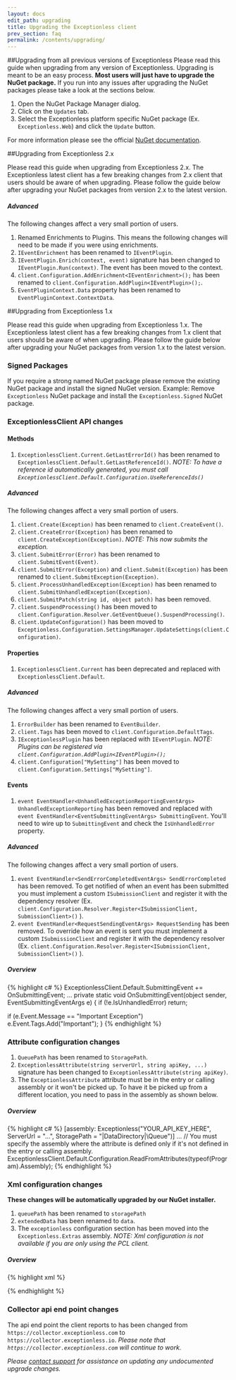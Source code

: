 ```yaml
---
layout: docs
edit_path: upgrading
title: Upgrading the Exceptionless client
prev_section: faq
permalink: /contents/upgrading/
---
```


##Upgrading from all previous versions of Exceptionless
Please read this guide when upgrading from any version of Exceptionless. Upgrading is meant to be an easy process. **Most users will just have to upgrade the NuGet package.** If you run into any issues after upgrading the NuGet packages please take a look at the sections below.

1. Open the NuGet Package Manager dialog.
2. Click on the `Updates` tab.
3. Select the Exceptionless platform specific NuGet package (Ex. `Exceptionless.Web`) and click the `Update` button.

For more information please see the official [NuGet documentation](https://docs.nuget.org/consume/Package-Manager-Dialog).

##Upgrading from Exceptionless 2.x

Please read this guide when upgrading from Exceptionless 2.x. The Exceptionless latest client has a few breaking changes from 2.x client that users should be aware of when upgrading. Please follow the guide below after upgrading your NuGet packages from version 2.x to the latest version.

##### Advanced
The following changes affect a very small portion of users.

1. Renamed Enrichments to Plugins. This means the following changes will need to be made if you were using enrichments.
  1. `IEventEnrichment` has been renamed to `IEventPlugin`.
  2. `IEventPlugin.Enrich(context, event)` signature has been changed to `IEventPlugin.Run(context)`. The event has been moved to the context.
  3. `client.Configuration.AddEnrichment<IEventEnrichment>();` has been renamed to `client.Configuration.AddPlugin<IEventPlugin>();`.
  4. `EventPluginContext.Data` property has been renamed to `EventPluginContext.ContextData`.

##Upgrading from Exceptionless 1.x

Please read this guide when upgrading from Exceptionless 1.x. The Exceptionless latest client has a few breaking changes from 1.x client that users should be aware of when upgrading. Please follow the guide below after upgrading your NuGet packages from version 1.x to the latest version.

### Signed Packages
If you require a strong named NuGet package please remove the existing NuGet package and install the signed NuGet version. Example: Remove `Exceptionless` NuGet package and install the `Exceptionless.Signed` NuGet package.

### ExceptionlessClient API changes

#### Methods
1. `ExceptionlessClient.Current.GetLastErrorId()` has been renamed to `ExceptionlessClient.Default.GetLastReferenceId()`. *NOTE: To have a reference id automatically generated, you must call `ExceptionlessClient.Default.Configuration.UseReferenceIds()`*

##### Advanced
The following changes affect a very small portion of users.

1. `client.Create(Exception)` has been renamed to `client.CreateEvent()`.
2. `client.CreateError(Exception)` has been renamed to `client.CreateException(Exception)`. *NOTE: This now submits the exception.*
3. `client.SubmitError(Error)` has been renamed to `client.SubmitEvent(Event)`.
4. `client.SubmitError(Exception)` and `client.Submit(Exception)` has been renamed to `client.SubmitException(Exception)`.
5. `client.ProcessUnhandledException(Exception)` has been renamed to `client.SubmitUnhandledException(Exception)`.
6. `client.SubmitPatch(string id, object patch)` has been removed.
7. `client.SuspendProcessing()` has been moved to `client.Configuration.Resolver.GetEventQueue().SuspendProcessing()`.
7. `client.UpdateConfiguration()` has been moved to `Exceptionless.Configuration.SettingsManager.UpdateSettings(client.Configuration)`.

#### Properties
1. `ExceptionlessClient.Current` has been deprecated and replaced with `ExceptionlessClient.Default`.

##### Advanced
The following changes affect a very small portion of users.

1. `ErrorBuilder` has been renamed to `EventBuilder`.
2. `client.Tags` has been moved to `client.Configuration.DefaultTags`.
3. `IExceptionlessPlugin` has been replaced with `IEventPlugin`. *NOTE: Plugins can be registered via  `client.Configuration.AddPlugin<IEventPlugin>();`*
4. `client.Configuration["MySetting"]` has been moved to `client.Configuration.Settings["MySetting"]`.

#### Events
1. `event EventHandler<UnhandledExceptionReportingEventArgs> UnhandledExceptionReporting` has been removed and replaced with `event EventHandler<EventSubmittingEventArgs> SubmittingEvent`. You'll need to wire up to `SubmittingEvent` and check the `IsUnhandledError` property.

##### Advanced
The following changes affect a very small portion of users.

1. `event EventHandler<SendErrorCompletedEventArgs> SendErrorCompleted` has been removed. To get notified of when an event has been submitted you must implement a custom `ISubmissionClient` and register it with the dependency resolver (Ex. `client.Configuration.Resolver.Register<ISubmissionClient, SubmissionClient>()` ).
2. `event EventHandler<RequestSendingEventArgs> RequestSending` has been removed. To override how an event is sent you must implement a custom `ISubmissionClient` and register it with the dependency resolver (Ex. `client.Configuration.Resolver.Register<ISubmissionClient, SubmissionClient>()` ).

##### Overview
{% highlight c# %} 
ExceptionlessClient.Default.SubmittingEvent += OnSubmittingEvent;
...
private static void OnSubmittingEvent(object sender, EventSubmittingEventArgs e) {
  if (!e.IsUnhandledError)
    return;

  if (e.Event.Message == "Important Exception")
    e.Event.Tags.Add("Important");
}
{% endhighlight %} 

### Attribute configuration changes
1. `QueuePath` has been renamed to `StoragePath`.
2. `ExceptionlessAttribute(string serverUrl, string apiKey, ...)` signature has been changed to `ExceptionlessAttribute(string apiKey)`.
3. The `ExceptionlessAttribute` attribute must be in the entry or calling assembly or it won't be picked up. To have it be picked up from a different location, you need to pass in the assembly as shown below.

##### Overview
{% highlight c# %}
[assembly: Exceptionless("YOUR_API_KEY_HERE", ServerUrl = "...", StoragePath = "|DataDirectory|\Queue")]
...
// You must specify the assembly where the attribute is defined only if it's not defined in the entry or calling assembly.
ExceptionlessClient.Default.Configuration.ReadFromAttributes(typeof(Program).Assembly);
{% endhighlight %}

### Xml configuration changes
**These changes will be automatically upgraded by our NuGet installer.**

1. `queuePath` has been renamed to `storagePath` 
2. `extendedData` has been renamed to `data`.
3. The `exceptionless` configuration section has been moved into the `Exceptionless.Extras` assembly. *NOTE: Xml configuration is not available if you are only using the PCL client.*

##### Overview
{% highlight xml %}
<configSections>
  <section name="exceptionless" type="Exceptionless.ExceptionlessSection, Exceptionless.Extras"/>
</configSections>

<exceptionless apiKey="YOUR_API_KEY_HERE" storagePath="|DataDirectory|\Queue">
  <data>
    <add name="SimpleValueFromConfig" value="Exceptionless"/>
  </data>
</exceptionless>
{% endhighlight %}

### Collector api end point changes
The api end point the client reports to has been changed from `https://collector.exceptionless.com` to `https://collector.exceptionless.io`. *Please note that `https://collector.exceptionless.com` will continue to work.*

*Please [contact support](https://github.com/exceptionless/Exceptionless/issues/new) for assistance on updating any undocumented upgrade changes.*
